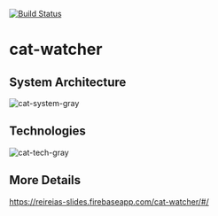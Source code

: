 [![Build Status](https://travis-ci.org/reireias/cat-watcher.svg?branch=master)](https://travis-ci.org/reireias/cat-watcher)
# cat-watcher

## System Architecture
![cat-system-gray](https://user-images.githubusercontent.com/24800246/60436694-8a650c80-9c47-11e9-935d-7b0942c1b3a1.png)

## Technologies
![cat-tech-gray](https://user-images.githubusercontent.com/24800246/60436594-538ef680-9c47-11e9-83a1-b83d54e541cc.png)

## More Details
https://reireias-slides.firebaseapp.com/cat-watcher/#/
